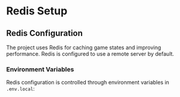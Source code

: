 # Redis Setup

## Redis Configuration

The project uses Redis for caching game states and improving performance. Redis is configured to use a remote server by default.

### Environment Variables

Redis configuration is controlled through environment variables in `.env.local`:

```